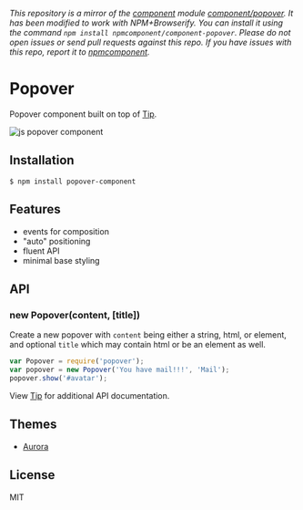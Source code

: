 *This repository is a mirror of the [component](http://component.io) module [component/popover](http://github.com/component/popover). It has been modified to work with NPM+Browserify. You can install it using the command `npm install npmcomponent/component-popover`. Please do not open issues or send pull requests against this repo. If you have issues with this repo, report it to [npmcomponent](https://github.com/airportyh/npmcomponent).*

# Popover

  Popover component built on top of [Tip](http://github.com/component/tip).

  ![js popover component](http://f.cl.ly/items/282X271J2Y1s1P342o02/Screen%20Shot%202012-08-02%20at%205.07.07%20PM.png)

## Installation

```
$ npm install popover-component
```

## Features

  - events for composition
  - "auto" positioning
  - fluent API
  - minimal base styling

## API

### new Popover(content, [title])

  Create a new popover with `content` being
  either a string, html, or element, and optional
  `title` which may contain html or be an element as well.

```js
var Popover = require('popover');
var popover = new Popover('You have mail!!!', 'Mail');
popover.show('#avatar');
```

 View [Tip](http://github.com/component/tip) for additional
 API documentation.

## Themes

  - [Aurora](https://github.com/component/aurora-popover)

## License

  MIT